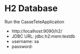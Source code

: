 
# H2 Database
Run the CasseTeteApplication
- http://localhost:9090/h2/
- JDBC URL: jdbc:h2:mem:testdb
- username: sa
- password: